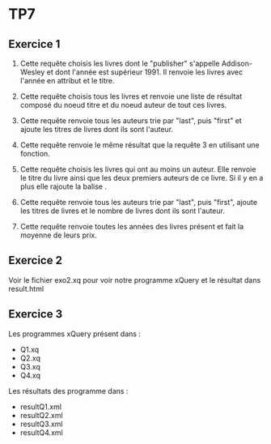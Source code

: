 # TP7

## Exercice 1

1. Cette requête choisis les livres dont le "publisher" s'appelle Addison-Wesley et dont l'année est supérieur 1991. Il renvoie les livres avec l'année en attribut et le titre.

2. Cette requête choisis tous les livres et renvoie une liste de résultat composé du noeud titre et du noeud auteur de tout ces livres.

3. Cette requête renvoie tous les auteurs trie par "last", puis "first" et ajoute les titres de livres dont ils sont l'auteur.

4. Cette requête renvoie le même résultat que la requête 3 en utilisant une fonction.

5. Cette requête choisis les livres qui ont au moins un auteur. Elle renvoie le titre du livre ainsi que les deux premiers auteurs de ce livre. Si il y en a plus elle rajoute la balise <et-al />.

6. Cette requête renvoie tous les auteurs trie par "last", puis "first", ajoute les titres de livres et le nombre de livres dont ils sont l'auteur.

7. Cette requête renvoie toutes les années des livres présent et fait la moyenne de leurs prix.

## Exercice 2

Voir le fichier exo2.xq pour voir notre programme xQuery et le résultat dans result.html

## Exercice 3

Les programmes xQuery présent dans :

- Q1.xq
- Q2.xq
- Q3.xq
- Q4.xq  

Les résultats des programme dans :

- resultQ1.xml
- resultQ2.xml
- resultQ3.xml
- resultQ4.xml 
